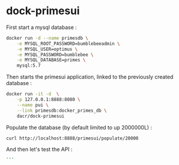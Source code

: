 # dock-primesui

First start a mysql database :

```bash
docker run -d --name primesdb \
	-e MYSQL_ROOT_PASSWORD=bumblebeeadmin \
	-e MYSQL_USER=optimus \
	-e MYSQL_PASSWORD=bumblebee \
	-e MYSQL_DATABASE=primes \
	mysql:5.7
```

Then starts the primesui application, linked to the previously created database :

```bash
docker run -it -d  \
	-p 127.0.0.1:8888:8080 \
	--name pui \
	--link primesdb:docker_primes_db \
	dacr/dock-primesui
```

Populate the database (by default limited to up 2000000L) : 

```bash
curl http://localhost:8888/primesui/populate/20000
```

And then let's test the API : 

````bash
```
